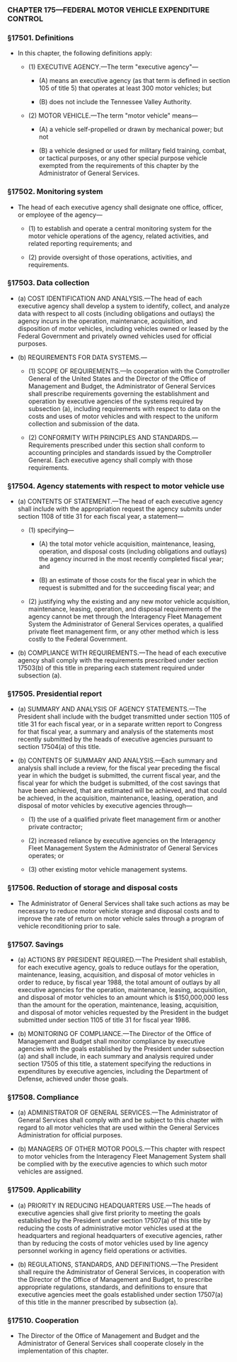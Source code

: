 ### **CHAPTER 175—FEDERAL MOTOR VEHICLE EXPENDITURE CONTROL**

### §17501. Definitions
* In this chapter, the following definitions apply:

  * (1) EXECUTIVE AGENCY.—The term "executive agency"—

    * (A) means an executive agency (as that term is defined in section 105 of title 5) that operates at least 300 motor vehicles; but

    * (B) does not include the Tennessee Valley Authority.


  * (2) MOTOR VEHICLE.—The term "motor vehicle" means—

    * (A) a vehicle self-propelled or drawn by mechanical power; but not

    * (B) a vehicle designed or used for military field training, combat, or tactical purposes, or any other special purpose vehicle exempted from the requirements of this chapter by the Administrator of General Services.

### §17502. Monitoring system
* The head of each executive agency shall designate one office, officer, or employee of the agency—

  * (1) to establish and operate a central monitoring system for the motor vehicle operations of the agency, related activities, and related reporting requirements; and

  * (2) provide oversight of those operations, activities, and requirements.

### §17503. Data collection
* (a) COST IDENTIFICATION AND ANALYSIS.—The head of each executive agency shall develop a system to identify, collect, and analyze data with respect to all costs (including obligations and outlays) the agency incurs in the operation, maintenance, acquisition, and disposition of motor vehicles, including vehicles owned or leased by the Federal Government and privately owned vehicles used for official purposes.

* (b) REQUIREMENTS FOR DATA SYSTEMS.—

  * (1) SCOPE OF REQUIREMENTS.—In cooperation with the Comptroller General of the United States and the Director of the Office of Management and Budget, the Administrator of General Services shall prescribe requirements governing the establishment and operation by executive agencies of the systems required by subsection (a), including requirements with respect to data on the costs and uses of motor vehicles and with respect to the uniform collection and submission of the data.

  * (2) CONFORMITY WITH PRINCIPLES AND STANDARDS.—Requirements prescribed under this section shall conform to accounting principles and standards issued by the Comptroller General. Each executive agency shall comply with those requirements.

### §17504. Agency statements with respect to motor vehicle use
* (a) CONTENTS OF STATEMENT.—The head of each executive agency shall include with the appropriation request the agency submits under section 1108 of title 31 for each fiscal year, a statement—

  * (1) specifying—

    * (A) the total motor vehicle acquisition, maintenance, leasing, operation, and disposal costs (including obligations and outlays) the agency incurred in the most recently completed fiscal year; and

    * (B) an estimate of those costs for the fiscal year in which the request is submitted and for the succeeding fiscal year; and


  * (2) justifying why the existing and any new motor vehicle acquisition, maintenance, leasing, operation, and disposal requirements of the agency cannot be met through the Interagency Fleet Management System the Administrator of General Services operates, a qualified private fleet management firm, or any other method which is less costly to the Federal Government.


* (b) COMPLIANCE WITH REQUIREMENTS.—The head of each executive agency shall comply with the requirements prescribed under section 17503(b) of this title in preparing each statement required under subsection (a).

### §17505. Presidential report
* (a) SUMMARY AND ANALYSIS OF AGENCY STATEMENTS.—The President shall include with the budget transmitted under section 1105 of title 31 for each fiscal year, or in a separate written report to Congress for that fiscal year, a summary and analysis of the statements most recently submitted by the heads of executive agencies pursuant to section 17504(a) of this title.

* (b) CONTENTS OF SUMMARY AND ANALYSIS.—Each summary and analysis shall include a review, for the fiscal year preceding the fiscal year in which the budget is submitted, the current fiscal year, and the fiscal year for which the budget is submitted, of the cost savings that have been achieved, that are estimated will be achieved, and that could be achieved, in the acquisition, maintenance, leasing, operation, and disposal of motor vehicles by executive agencies through—

  * (1) the use of a qualified private fleet management firm or another private contractor;

  * (2) increased reliance by executive agencies on the Interagency Fleet Management System the Administrator of General Services operates; or

  * (3) other existing motor vehicle management systems.

### §17506. Reduction of storage and disposal costs
* The Administrator of General Services shall take such actions as may be necessary to reduce motor vehicle storage and disposal costs and to improve the rate of return on motor vehicle sales through a program of vehicle reconditioning prior to sale.

### §17507. Savings
* (a) ACTIONS BY PRESIDENT REQUIRED.—The President shall establish, for each executive agency, goals to reduce outlays for the operation, maintenance, leasing, acquisition, and disposal of motor vehicles in order to reduce, by fiscal year 1988, the total amount of outlays by all executive agencies for the operation, maintenance, leasing, acquisition, and disposal of motor vehicles to an amount which is $150,000,000 less than the amount for the operation, maintenance, leasing, acquisition, and disposal of motor vehicles requested by the President in the budget submitted under section 1105 of title 31 for fiscal year 1986.

* (b) MONITORING OF COMPLIANCE.—The Director of the Office of Management and Budget shall monitor compliance by executive agencies with the goals established by the President under subsection (a) and shall include, in each summary and analysis required under section 17505 of this title, a statement specifying the reductions in expenditures by executive agencies, including the Department of Defense, achieved under those goals.

### §17508. Compliance
* (a) ADMINISTRATOR OF GENERAL SERVICES.—The Administrator of General Services shall comply with and be subject to this chapter with regard to all motor vehicles that are used within the General Services Administration for official purposes.

* (b) MANAGERS OF OTHER MOTOR POOLS.—This chapter with respect to motor vehicles from the Interagency Fleet Management System shall be complied with by the executive agencies to which such motor vehicles are assigned.

### §17509. Applicability
* (a) PRIORITY IN REDUCING HEADQUARTERS USE.—The heads of executive agencies shall give first priority to meeting the goals established by the President under section 17507(a) of this title by reducing the costs of administrative motor vehicles used at the headquarters and regional headquarters of executive agencies, rather than by reducing the costs of motor vehicles used by line agency personnel working in agency field operations or activities.

* (b) REGULATIONS, STANDARDS, AND DEFINITIONS.—The President shall require the Administrator of General Services, in cooperation with the Director of the Office of Management and Budget, to prescribe appropriate regulations, standards, and definitions to ensure that executive agencies meet the goals established under section 17507(a) of this title in the manner prescribed by subsection (a).

### §17510. Cooperation
* The Director of the Office of Management and Budget and the Administrator of General Services shall cooperate closely in the implementation of this chapter.